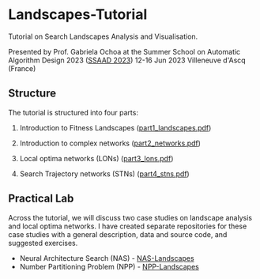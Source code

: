 # Landscapes-Tutorial
Tutorial on Search Landscapes Analysis and Visualisation.

Presented by Prof. Gabriela Ochoa at the
Summer School on Automatic Algorithm Design 2023 ([SSAAD 2023](https://ssaad2023.sciencesconf.org/))
12-16 Jun 2023 Villeneuve d'Ascq (France)

## Structure

The tutorial is structured into four parts:
1. Introduction to Fitness Landscapes ([part1_landscapes.pdf](handouts/part1_landscapes.pdf))
2. Introduction to complex networks ([part2_networks.pdf](handouts/part2_networks.pdf))
3. Local optima networks (LONs) ([part3_lons.pdf](handouts/part3_lons.pdf))

4. Search Trajectory networks (STNs) ([part4_stns.pdf](handouts/part3_stns.pdf))

## Practical Lab
Across the tutorial, we will discuss two case studies on landscape analysis and local optima networks. I have created separate repositories for these case studies with a general description, data and source code, and suggested exercises. 
* Neural Architecture Search (NAS) - [NAS-Landscapes](https://github.com/gabro8a/NAS-Landscapes)
* Number Partitioning Problem (NPP) - [NPP-Landscapes](https://github.com/gabro8a/NPP-Landscapes)
